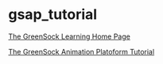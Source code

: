 # gsap_tutorial

[The GreenSock Learning Home Page](https://greensock.com/learning)

[The GreenSock Animation Platoform Tutorial](https://greensock.com/get-started-js)